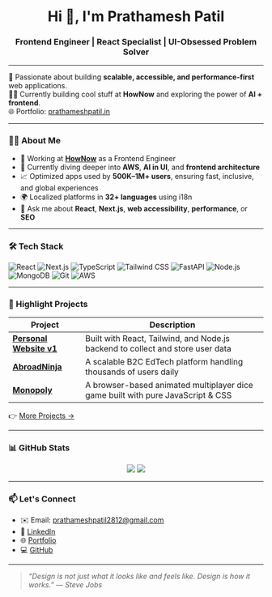 <h1 align="center">Hi 👋, I'm Prathamesh Patil</h1>
<h3 align="center">Frontend Engineer | React Specialist | UI-Obsessed Problem Solver</h3>

---

🚀 Passionate about building **scalable, accessible, and performance-first** web applications.  
👨‍💻 Currently building cool stuff at **HowNow** and exploring the power of **AI + frontend**.  
🌐 Portfolio: [prathameshpatil.in](https://prathameshpatil.in)

---

### 🧑‍💻 About Me

- 🔭 Working at [**HowNow**](https://www.gethownow.com) as a Frontend Engineer
- 🌱 Currently diving deeper into **AWS**, **AI in UI**, and **frontend architecture**
- 📈 Optimized apps used by **500K–1M+ users**, ensuring fast, inclusive, and global experiences
- 🌍 Localized platforms in **32+ languages** using i18n
- 💬 Ask me about **React**, **Next.js**, **web accessibility**, **performance**, or **SEO**

---

### 🛠 Tech Stack

![React](https://img.shields.io/badge/-React-61DAFB?style=flat&logo=react&logoColor=black)
![Next.js](https://img.shields.io/badge/-Next.js-000000?style=flat&logo=nextdotjs)
![TypeScript](https://img.shields.io/badge/-TypeScript-3178C6?style=flat&logo=typescript&logoColor=white)
![Tailwind CSS](https://img.shields.io/badge/-TailwindCSS-06B6D4?style=flat&logo=tailwindcss)
![FastAPI](https://img.shields.io/badge/-FastAPI-009688?style=flat&logo=fastapi)
![Node.js](https://img.shields.io/badge/-Node.js-339933?style=flat&logo=nodedotjs)
![MongoDB](https://img.shields.io/badge/-MongoDB-47A248?style=flat&logo=mongodb)
![Git](https://img.shields.io/badge/-Git-F05032?style=flat&logo=git&logoColor=white)
![AWS](https://img.shields.io/badge/-AWS-232F3E?style=flat&logo=amazonaws)

---

### 🌟 Highlight Projects

| Project | Description |
|--------|-------------|
| [**Personal Website v1**](https://v1.prathameshpatil.in) | Built with React, Tailwind, and Node.js backend to collect and store user data |
| [**AbroadNinja**](https://abroadninja.in) | A scalable B2C EdTech platform handling thousands of users daily |
| [**Monopoly**](https://grand-narwhal-943179.netlify.app/) | A browser-based animated multiplayer dice game built with pure JavaScript & CSS |

👉 [More Projects →](https://prathameshpatil.in/projects)

---

### 📊 GitHub Stats

<p align="center">
  <img src="https://github-readme-stats.vercel.app/api?username=Prathameshp98&show_icons=true&theme=tokyonight" />
  <img src="https://github-readme-streak-stats.herokuapp.com/?user=Prathameshp98&theme=tokyonight" />
</p>

---

### 📫 Let's Connect

- ✉️ Email: [prathameshpatil2812@gmail.com](mailto:prathameshpatil2812@gmail.com)
- 🔗 [LinkedIn](https://www.linkedin.com/in/prathamesh-patil-988442197/)
- 🌐 [Portfolio](https://prathameshpatil.in)
- 💻 [GitHub](https://github.com/Prathameshp98)

---

> *“Design is not just what it looks like and feels like. Design is how it works.” — Steve Jobs*


